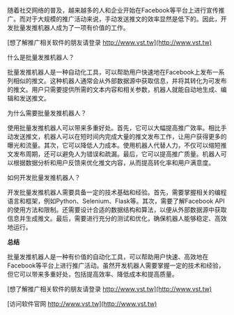 随着社交网络的普及，越来越多的人和企业开始在Facebook等平台上进行宣传推广。而对于大规模的推广活动来说，手动发送推文的效率显然是低下的。因此，开发批量发推机器人成为了一项有价值的工作。

[想了解推广相关软件的朋友请登录 http://www.vst.tw](http://www.vst.tw)

什么是批量发推机器人？

批量发推机器人是一种自动化工具，可以帮助用户快速地在Facebook上发布一系列相似的推文。这种机器人通常会从外部数据源中获取信息，并将其转化为可发布的推文。用户只需要提供所需的文本内容和相关参数，机器人就能自动地生成、编辑和发送推文。

为什么需要批量发推机器人？

使用批量发推机器人可以带来多重好处。首先，它可以大幅提高推广效率。相比手动发送推文，机器人可以在短时间内完成大量的推文发布工作，让用户获得更多的曝光和流量。其次，它可以降低人力成本。使用机器人代替人力，不仅可以缩短推文发布周期，还可以避免人为错误和疏漏。最后，它可以提高推广质量。机器人可以根据数据分析和用户反馈来优化推文内容，从而提高转化率和用户满意度。

如何开发批量发推机器人？

开发批量发推机器人需要具备一定的技术基础和经验。首先，需要掌握相关的编程语言和框架，例如Python、Selenium、Flask等。其次，需要了解Facebook API的使用方法和限制。还需要设计合适的数据结构和算法，以便从外部数据源中获取信息并生成推文。最后，需要进行充分的测试和优化，确保机器人能够稳定、高效地运行。

**总结**

批量发推机器人是一种有价值的自动化工具，可以帮助用户快速、高效地在Facebook等平台上进行推广活动。虽然开发机器人需要掌握一定的技术和经验，但它可以带来多重好处，包括提高效率、降低成本和提高质量。

[想了解推广相关软件的朋友请登录 http://www.vst.tw](http://www.vst.tw)


[访问软件官网 http://www.vst.tw](http://www.vst.tw)
